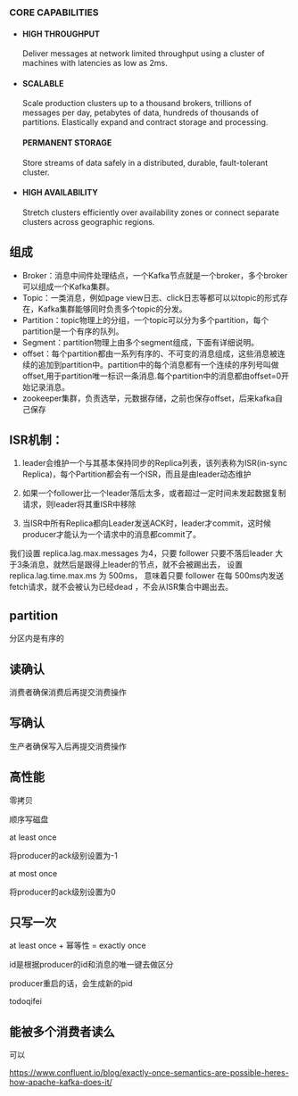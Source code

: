 ### CORE CAPABILITIES

- #### HIGH THROUGHPUT

  Deliver messages at network limited throughput using a cluster of machines with latencies as low as 2ms.

- #### SCALABLE

  Scale production clusters up to a thousand brokers, trillions of messages per day, petabytes of data, hundreds of thousands of partitions. Elastically expand and contract storage and processing.

  #### PERMANENT STORAGE

  Store streams of data safely in a distributed, durable, fault-tolerant cluster.

- #### HIGH AVAILABILITY

  Stretch clusters efficiently over availability zones or connect separate clusters across geographic regions.





## 组成

- Broker：消息中间件处理结点，一个Kafka节点就是一个broker，多个broker可以组成一个Kafka集群。
- Topic：一类消息，例如page view日志、click日志等都可以以topic的形式存在，Kafka集群能够同时负责多个topic的分发。
- Partition：topic物理上的分组，一个topic可以分为多个partition，每个partition是一个有序的队列。
- Segment：partition物理上由多个segment组成，下面有详细说明。
- offset：每个partition都由一系列有序的、不可变的消息组成，这些消息被连续的追加到partition中。partition中的每个消息都有一个连续的序列号叫做offset,用于partition唯一标识一条消息.每个partition中的消息都由offset=0开始记录消息。
- zookeeper集群，负责选举，元数据存储，之前也保存offset，后来kafka自己保存



## ISR机制：

1. leader会维护一个与其基本保持同步的Replica列表，该列表称为ISR(in-sync Replica)，每个Partition都会有一个ISR，而且是由leader动态维护

2. 如果一个follower比一个leader落后太多，或者超过一定时间未发起数据复制请求，则leader将其重ISR中移除

3. 当ISR中所有Replica都向Leader发送ACK时，leader才commit，这时候producer才能认为一个请求中的消息都commit了。



我们设置 replica.lag.max.messages 为4，只要 follower 只要不落后leader 大于3条消息，就然后是跟得上leader的节点，就不会被踢出去， 设置 replica.lag.time.max.ms 为 500ms， 意味着只要 follower 在每 500ms内发送fetch请求，就不会被认为已经dead ，不会从ISR集合中踢出去。









## partition

分区内是有序的



## 读确认

消费者确保消费后再提交消费操作



## 写确认

生产者确保写入后再提交消费操作





## 高性能

零拷贝

顺序写磁盘





at least once

将producer的ack级别设置为-1



at most once

将producer的ack级别设置为0



## 只写一次

at least once + 幂等性 = exactly once

id是根据producer的id和消息的唯一键去做区分

producer重启的话，会生成新的pid



todoqifei





## 能被多个消费者读么

可以





https://www.confluent.io/blog/exactly-once-semantics-are-possible-heres-how-apache-kafka-does-it/